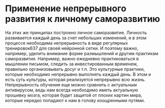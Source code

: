 # Применение непрерывного развития к личному саморазвитию

На этих же принципах построено личное саморазвитие. Личность развивается каждый день за счет небольших изменений, и в этом процессе необходима непрерывность в виде регулярных тренировок637 для своей нейронной сетки. И поэтому важно, например, уделить внимание форме размышлений и другим практикам саморазвития. Например, важно ежедневно практиковаться в мышлении письмом, следить за инвестированным временем, правильно организовывать досуг и т.п. Это культурные практики, которые необходимо непрерывно выполнять каждый день. В этом и есть суть культуры, которая реализуется непрерывно всю жизнь. 
Непрерывность обучения еще можно сравнить с актуальным антивирусом, ведь нам всегда необходимо иметь актуальную прошивку мозга, которая будет защитой от плохих картин мира, которые нередко попадают к нам в голову изощренными путями.
